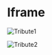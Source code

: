 # Iframe
![Tribute1](https://github.com/codervipsingh/Iframe/assets/120233689/b811a34e-6cc6-46e0-924c-e078fab987dc)

![Tribute2](https://github.com/codervipsingh/Iframe/assets/120233689/3f4fefd3-c54a-41a8-ac5d-ea158472113a)
